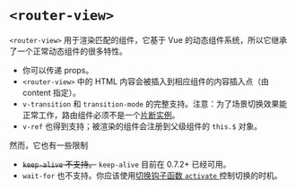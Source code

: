 # `<router-view>`

`<router-view>` 用于渲染匹配的组件，它基于 Vue 的动态组件系统，所以它继承了一个正常动态组件的很多特性。

- 你可以传递 props。
- `<router-view>` 中的 HTML 内容会被插入到相应组件的内容插入点（由 content 指定）。
- `v-transition` 和 `transition-mode` 的完整支持。注意：为了场景切换效果能正常工作，路由组件必须不是一个[片断实例](http://vuejs.org/guide/components.html#Fragment_Instance)。
- `v-ref` 也得到支持；被渲染的组件会注册到父级组件的 `this.$` 对象。

然而，它也有一些限制

- ~~`keep-alive` 不支持。~~ `keep-alive` 目前在 0.7.2+ 已经可用。
- `wait-for` 也不支持。你应该使用[切换钩子函数 `activate` ](pipeline/activate.html)控制切换的时机。
